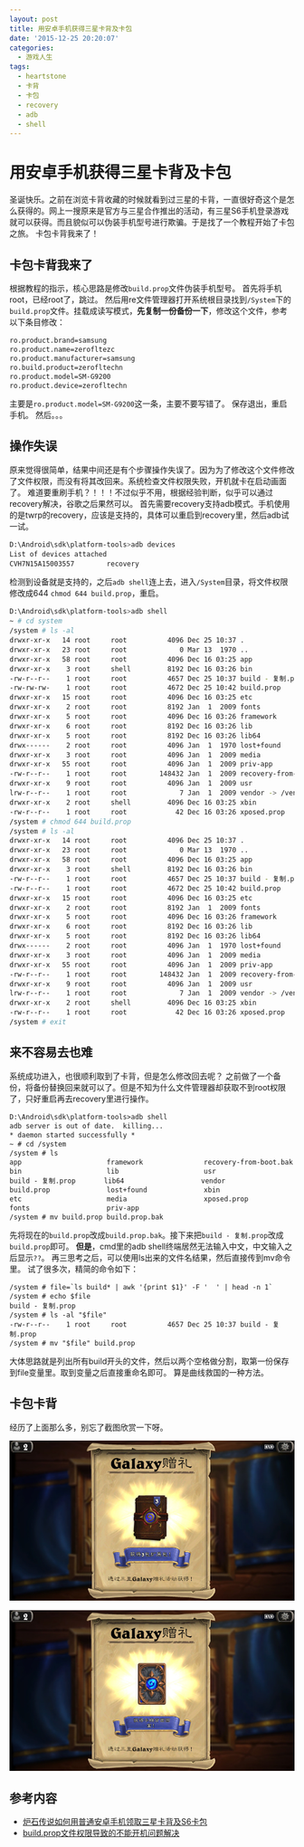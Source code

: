 ```yaml
---
layout: post
title: 用安卓手机获得三星卡背及卡包
date: '2015-12-25 20:20:07'
categories:
  - 游戏人生
tags:
  - heartstone
  - 卡背
  - 卡包
  - recovery
  - adb
  - shell
---
```


# 用安卓手机获得三星卡背及卡包

圣诞快乐。之前在浏览卡背收藏的时候就看到过三星的卡背，一直很好奇这个是怎么获得的。网上一搜原来是官方与三星合作推出的活动，有三星S6手机登录游戏就可以获得。而且貌似可以伪装手机型号进行欺骗。于是找了一个教程开始了卡包之旅。
卡包卡背我来了！

## 卡包卡背我来了

根据教程的指示，核心思路是修改`build.prop`文件伪装手机型号。
首先将手机root，已经root了，跳过。
然后用re文件管理器打开系统根目录找到`/System`下的`build.prop`文件。挂载成读写模式，**先复制一份备份一下**，修改这个文件，参考以下条目修改：

```
ro.product.brand=samsung
ro.product.name=zerofltezc
ro.product.manufacturer=samsung
ro.build.product=zerofltechn
ro.product.model=SM-G9200
ro.product.device=zerofltechn
```

主要是`ro.product.model=SM-G9200`这一条，主要不要写错了。
保存退出，重启手机。
然后。。。

## 操作失误

原来觉得很简单，结果中间还是有个步骤操作失误了。因为为了修改这个文件修改了文件权限，而没有将其改回来。系统检查文件权限失败，开机就卡在启动画面了。
难道要重刷手机？！！！不过似乎不用，根据经验判断，似乎可以通过recovery解决，谷歌之后果然可以。
首先需要recovery支持adb模式。手机使用的是twrp的recovery，应该是支持的，具体可以重启到recovery里，然后adb试一试。

```sh
D:\Android\sdk\platform-tools>adb devices
List of devices attached
CVH7N15A15003557        recovery
```

检测到设备就是支持的，之后`adb shell`连上去，进入`/System`目录，将文件权限修改成644 `chmod 644 build.prop`，重启。

```sh
D:\Android\sdk\platform-tools>adb shell
~ # cd system
/system # ls -al
drwxr-xr-x   14 root     root          4096 Dec 25 10:37 .
drwxr-xr-x   23 root     root             0 Mar 13  1970 ..
drwxr-xr-x   58 root     root          4096 Dec 16 03:25 app
drwxr-xr-x    3 root     shell         8192 Dec 16 03:26 bin
-rw-r--r--    1 root     root          4657 Dec 25 10:37 build - 复制.prop
-rw-rw-rw-    1 root     root          4672 Dec 25 10:42 build.prop
drwxr-xr-x   15 root     root          4096 Dec 16 03:25 etc
drwxr-xr-x    2 root     root          8192 Jan  1  2009 fonts
drwxr-xr-x    5 root     root          4096 Dec 16 03:26 framework
drwxr-xr-x    6 root     root          8192 Dec 16 03:26 lib
drwxr-xr-x    5 root     root          8192 Dec 16 03:26 lib64
drwx------    2 root     root          4096 Jan  1  1970 lost+found
drwxr-xr-x    3 root     root          4096 Jan  1  2009 media
drwxr-xr-x   55 root     root          4096 Jan  1  2009 priv-app
-rw-r--r--    1 root     root        148432 Jan  1  2009 recovery-from-boot.bak
drwxr-xr-x    9 root     root          4096 Jan  1  2009 usr
lrw-r--r--    1 root     root             7 Jan  1  2009 vendor -> /vendor
drwxr-xr-x    2 root     shell         4096 Dec 16 03:25 xbin
-rw-r--r--    1 root     root            42 Dec 16 03:26 xposed.prop
/system # chmod 644 build.prop
/system # ls -al
drwxr-xr-x   14 root     root          4096 Dec 25 10:37 .
drwxr-xr-x   23 root     root             0 Mar 13  1970 ..
drwxr-xr-x   58 root     root          4096 Dec 16 03:25 app
drwxr-xr-x    3 root     shell         8192 Dec 16 03:26 bin
-rw-r--r--    1 root     root          4657 Dec 25 10:37 build - 复制.prop
-rw-r--r--    1 root     root          4672 Dec 25 10:42 build.prop
drwxr-xr-x   15 root     root          4096 Dec 16 03:25 etc
drwxr-xr-x    2 root     root          8192 Jan  1  2009 fonts
drwxr-xr-x    5 root     root          4096 Dec 16 03:26 framework
drwxr-xr-x    6 root     root          8192 Dec 16 03:26 lib
drwxr-xr-x    5 root     root          8192 Dec 16 03:26 lib64
drwx------    2 root     root          4096 Jan  1  1970 lost+found
drwxr-xr-x    3 root     root          4096 Jan  1  2009 media
drwxr-xr-x   55 root     root          4096 Jan  1  2009 priv-app
-rw-r--r--    1 root     root        148432 Jan  1  2009 recovery-from-boot.bak
drwxr-xr-x    9 root     root          4096 Jan  1  2009 usr
lrw-r--r--    1 root     root             7 Jan  1  2009 vendor -> /vendor
drwxr-xr-x    2 root     shell         4096 Dec 16 03:25 xbin
-rw-r--r--    1 root     root            42 Dec 16 03:26 xposed.prop
/system # exit
```

## 来不容易去也难

系统成功进入，也很顺利取到了卡背，但是怎么修改回去呢？
之前做了一个备份，将备份替换回来就可以了。但是不知为什么文件管理器却获取不到root权限了，只好重启再去recovery里进行操作。

```shell
D:\Android\sdk\platform-tools>adb shell
adb server is out of date.  killing...
* daemon started successfully *
~ # cd /system
/system # ls
app                     framework               recovery-from-boot.bak
bin                     lib                     usr
build - 复制.prop       lib64                   vendor
build.prop              lost+found              xbin
etc                     media                   xposed.prop
fonts                   priv-app
/system # mv build.prop build.prop.bak
```

先将现在的`build.prop`改成`build.prop.bak`。接下来把`build - 复制.prop`改成`build.prop`即可。
**但是**，cmd里的adb shell终端居然无法输入中文，中文输入之后显示`??`。
再三思考之后，可以使用ls出来的文件名结果，然后直接传到mv命令里。
试了很多次，精简的命令如下：

```shell
/system # file=`ls build* | awk '{print $1}' -F '  ' | head -n 1`
/system # echo $file
build - 复制.prop
/system # ls -al "$file"
-rw-r--r--    1 root     root          4657 Dec 25 10:37 build - 复制.prop
/system # mv "$file" build.prop
```

大体思路就是列出所有build开头的文件，然后以两个空格做分割，取第一份保存到file变量里。取到变量之后直接重命名即可。
算是曲线救国的一种方法。

## 卡包卡背

经历了上面那么多，别忘了截图欣赏一下呀。

![卡包](./1.jpg)

![卡背](./2.jpg)

## 参考内容

+ [炉石传说如何用普通安卓手机领取三星卡背及S6卡包](http://www.72g.com/lushi/96607.html)
+ [build.prop文件权限导致的不能开机问题解决](http://blog.csdn.net/gexueyuan/article/details/8762159)
